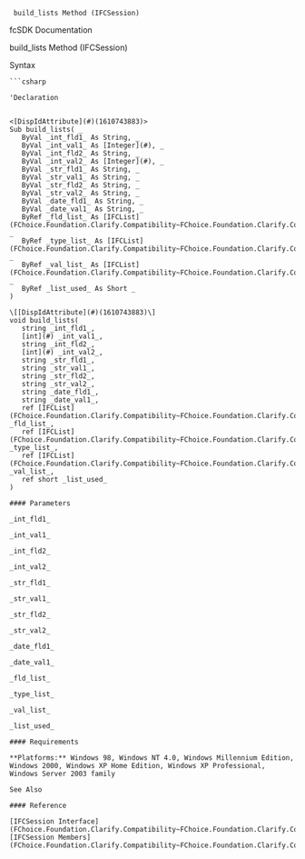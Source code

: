 ﻿     build_lists Method (IFCSession)                                                   

fcSDK Documentation

build_lists Method (IFCSession)

Syntax

```vbnet
```csharp

'Declaration
 

<[DispIdAttribute](#)(1610743883)>
Sub build_lists( _
   ByVal _int_fld1_ As String, _
   ByVal _int_val1_ As [Integer](#), _
   ByVal _int_fld2_ As String, _
   ByVal _int_val2_ As [Integer](#), _
   ByVal _str_fld1_ As String, _
   ByVal _str_val1_ As String, _
   ByVal _str_fld2_ As String, _
   ByVal _str_val2_ As String, _
   ByVal _date_fld1_ As String, _
   ByVal _date_val1_ As String, _
   ByRef _fld_list_ As [IFCList](FChoice.Foundation.Clarify.Compatibility~FChoice.Foundation.Clarify.Compatibility.IFCList.md), _
   ByRef _type_list_ As [IFCList](FChoice.Foundation.Clarify.Compatibility~FChoice.Foundation.Clarify.Compatibility.IFCList.md), _
   ByRef _val_list_ As [IFCList](FChoice.Foundation.Clarify.Compatibility~FChoice.Foundation.Clarify.Compatibility.IFCList.md), _
   ByRef _list_used_ As Short _
) 

\[[DispIdAttribute](#)(1610743883)\]
void build_lists( 
   string _int_fld1_,
   [int](#) _int_val1_,
   string _int_fld2_,
   [int](#) _int_val2_,
   string _str_fld1_,
   string _str_val1_,
   string _str_fld2_,
   string _str_val2_,
   string _date_fld1_,
   string _date_val1_,
   ref [IFCList](FChoice.Foundation.Clarify.Compatibility~FChoice.Foundation.Clarify.Compatibility.IFCList.md) _fld_list_,
   ref [IFCList](FChoice.Foundation.Clarify.Compatibility~FChoice.Foundation.Clarify.Compatibility.IFCList.md) _type_list_,
   ref [IFCList](FChoice.Foundation.Clarify.Compatibility~FChoice.Foundation.Clarify.Compatibility.IFCList.md) _val_list_,
   ref short _list_used_
)

#### Parameters

_int_fld1_

_int_val1_

_int_fld2_

_int_val2_

_str_fld1_

_str_val1_

_str_fld2_

_str_val2_

_date_fld1_

_date_val1_

_fld_list_

_type_list_

_val_list_

_list_used_

#### Requirements

**Platforms:** Windows 98, Windows NT 4.0, Windows Millennium Edition, Windows 2000, Windows XP Home Edition, Windows XP Professional, Windows Server 2003 family

See Also

#### Reference

[IFCSession Interface](FChoice.Foundation.Clarify.Compatibility~FChoice.Foundation.Clarify.Compatibility.IFCSession.md)  
[IFCSession Members](FChoice.Foundation.Clarify.Compatibility~FChoice.Foundation.Clarify.Compatibility.IFCSession_members.md)